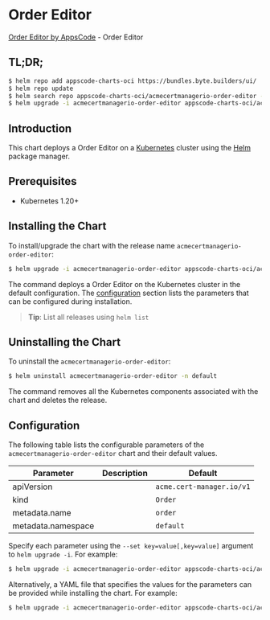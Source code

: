 # Order Editor

[Order Editor by AppsCode](https://appscode.com) - Order Editor

## TL;DR;

```bash
$ helm repo add appscode-charts-oci https://bundles.byte.builders/ui/
$ helm repo update
$ helm search repo appscode-charts-oci/acmecertmanagerio-order-editor --version=v0.5.0
$ helm upgrade -i acmecertmanagerio-order-editor appscode-charts-oci/acmecertmanagerio-order-editor -n default --create-namespace --version=v0.5.0
```

## Introduction

This chart deploys a Order Editor on a [Kubernetes](http://kubernetes.io) cluster using the [Helm](https://helm.sh) package manager.

## Prerequisites

- Kubernetes 1.20+

## Installing the Chart

To install/upgrade the chart with the release name `acmecertmanagerio-order-editor`:

```bash
$ helm upgrade -i acmecertmanagerio-order-editor appscode-charts-oci/acmecertmanagerio-order-editor -n default --create-namespace --version=v0.5.0
```

The command deploys a Order Editor on the Kubernetes cluster in the default configuration. The [configuration](#configuration) section lists the parameters that can be configured during installation.

> **Tip**: List all releases using `helm list`

## Uninstalling the Chart

To uninstall the `acmecertmanagerio-order-editor`:

```bash
$ helm uninstall acmecertmanagerio-order-editor -n default
```

The command removes all the Kubernetes components associated with the chart and deletes the release.

## Configuration

The following table lists the configurable parameters of the `acmecertmanagerio-order-editor` chart and their default values.

|     Parameter      | Description |               Default                |
|--------------------|-------------|--------------------------------------|
| apiVersion         |             | <code>acme.cert-manager.io/v1</code> |
| kind               |             | <code>Order</code>                   |
| metadata.name      |             | <code>order</code>                   |
| metadata.namespace |             | <code>default</code>                 |


Specify each parameter using the `--set key=value[,key=value]` argument to `helm upgrade -i`. For example:

```bash
$ helm upgrade -i acmecertmanagerio-order-editor appscode-charts-oci/acmecertmanagerio-order-editor -n default --create-namespace --version=v0.5.0 --set apiVersion=acme.cert-manager.io/v1
```

Alternatively, a YAML file that specifies the values for the parameters can be provided while
installing the chart. For example:

```bash
$ helm upgrade -i acmecertmanagerio-order-editor appscode-charts-oci/acmecertmanagerio-order-editor -n default --create-namespace --version=v0.5.0 --values values.yaml
```
